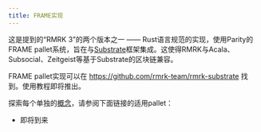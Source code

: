 ```yaml
---
title: FRAME实现
---
```


这是提到的“RMRK 3”的两个版本之一 —— Rust语言规范的实现，使用Parity的FRAME pallet系统，旨在与[Substrate](https://substrate.io)框架集成。这使得RMRK与Acala、Subsocial、Zeitgeist等基于Substrate的区块链兼容。

FRAME pallet实现可以在 https://github.com/rmrk-team/rmrk-substrate 找到。使用教程即将推出。

探索每个单独的[概念](/concepts)，请参阅下面链接的适用pallet：

- 即将到来